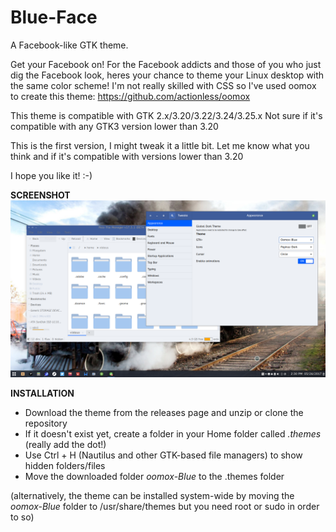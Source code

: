 # Blue-Face
A Facebook-like GTK theme.

Get your Facebook on! For the Facebook addicts and those of you who just dig the Facebook look, heres your chance to theme your Linux desktop with the same color scheme! I'm not really skilled with CSS so I've used oomox to create this theme: https://github.com/actionless/oomox

This theme is compatible with GTK 2.x/3.20/3.22/3.24/3.25.x
Not sure if it's compatible with any GTK3 version lower than 3.20

This is the first version, I might tweak it a little bit. Let me know what you think and if it's compatible with versions lower than 3.20

I hope you like it! :-)

**SCREENSHOT**
![Screenshot](Screenshot_from_2017-05-26_14_30_40.png)

**INSTALLATION**
- Download the theme from the releases page and unzip or clone the repository
- If it doesn't exist yet, create a folder in your Home folder called *.themes* (really add the dot!)
- Use Ctrl + H (Nautilus and other GTK-based file managers) to show hidden folders/files
- Move the downloaded folder *oomox-Blue* to the .themes folder

(alternatively, the theme can be installed system-wide by moving the *oomox-Blue* folder to /usr/share/themes but you need root or sudo in order to so)
